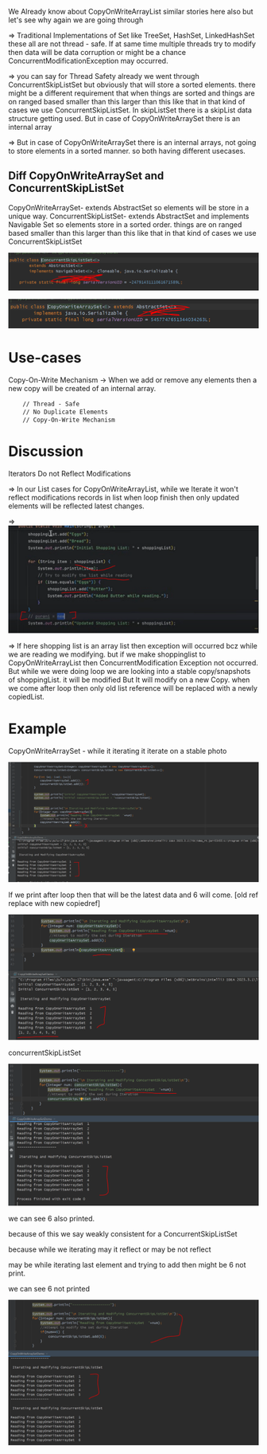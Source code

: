 

We Already know about CopyOnWriteArrayList similar stories here also but let's see why again we are going through


=> Traditional Implementations of Set like TreeSet, HashSet, LinkedHashSet these all are not thread - safe.
   If at same time multiple threads try to modify then data will be data corruption or might be a chance
   ConcurrentModificationException may occurred. 

=> you can say for Thread Safety already we went through ConcurrentSkipListSet but obviously that will store a
   sorted elements. there might be a different requirement that when things are sorted and things are on ranged based 
   smaller than this larger than this like that in that kind of cases we use ConcurrentSkipListSet. In skipListSet 
   there is a skipList data structure getting used. But in case of CopyOnWriteArraySet there is an internal array

=> But in case of CopyOnWriteArraySet there is an internal arrays, not going to store elements in a sorted manner.
   so both having different usecases.


Diff CopyOnWriteArraySet and ConcurrentSkipListSet
----------------------------------------------------
CopyOnWriteArraySet- extends AbstractSet so elements will be store in a unique way.
ConcurrentSkipListSet- extends AbstractSet and implements Navigable Set so elements store in a sorted order. things are on 
                       ranged based smaller than this larger than this like that in that kind of cases we use ConcurrentSkipListSet

![img.png](img.png)

![img_1.png](img_1.png)

Use-cases
===========

Copy-On-Write Mechanism -> When we add or remove any elements then a new copy will be created of an internal array.

        // Thread - Safe
        // No Duplicate Elements
        // Copy-On-Write Mechanism



Discussion
==============

Iterators Do not Reflect Modifications

 => In our List cases for CopyOnWriteArrayList, while we Iterate it won't reflect modifications records in list
    when loop finish then only updated elements will be reflected latest changes.

 => ![img_2.png](img_2.png)

 => If here shopping list is an array list then exception will occurred bcz while we are reading we modifying.
    but if we make shoppinglist to CopyOnWriteArrayList then ConcurrentModification Exception not occurred. 
    But while we were doing loop we are looking into a stable copy/snapshots of shoppingList. it will be modified
    But It will modify on a new Copy. when we come after loop then only old list reference will be replaced with a 
    newly copiedList.



Example
========

CopyOnWriteArraySet - while it iterating it iterate on a stable photo

![img_3.png](img_3.png)

If we print after loop then that will be the latest data and 6 will come. [old ref replace with new copiedref]

![img_4.png](img_4.png)





concurrentSkipListSet

![img_5.png](img_5.png)

we can see 6 also printed.

because of this we say weakly consistent for a ConcurrentSkipListSet

because while we iterating may it reflect or may be not reflect

may be while iterating last element and trying to add then might be 6 not print.

we can see 6 not printed

![img_6.png](img_6.png)









